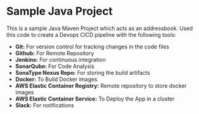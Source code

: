# Sample Java Project


This is a sample Java Maven Project which acts as an addressbook. Used this code to create a Devops CICD pipeline with the following tools:
- **Git:** For version control for tracking changes in the code files
- **Github:** For Remote Repository
- **Jenkins:** For continuous integration
- **SonarQube:** For Code Analysis 
- **SonaType Nexus Repo:** For storing the build artifacts
- **Docker:** To Build Docker images
- **AWS Elastic Container Registry:** Remote repository to store docker images
- **AWS Elastic Container Service:** To Deploy the App in a cluster
- **Slack:** For notifications

